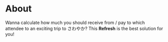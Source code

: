 # About
Wanna calculate how much you should receive from / pay to which attendee to an exciting trip to さわやか?
This __Refresh__ is the best solution for you!
